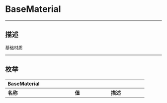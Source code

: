 # BaseMaterial

------------------------------------------------------------------------------------------
## 描述

基础材质

------------------------------------------------------------------------------------------
## 枚举

|<div style="width:200px">BaseMaterial</div>|<div style="width:100px"></div>|<div style="width:100px"></div>|
|:---|:---|:---|
|**名称**|**值**|**描述**|
